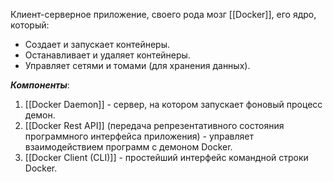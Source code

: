 Клиент-серверное приложение, своего рода мозг [[Docker]], его ядро, который:
- Создает и запускает контейнеры.
- Останавливает и удаляет контейнеры.
- Управляет сетями и томами (для хранения данных).

***Компоненты***:
1. [[Docker Daemon]] - сервер, на котором запускает фоновый процесс демон.
2. [[Docker Rest API]] (передача репрезентативного состояния программного интерфейса приложения) - управляет взаимодействием программ с демоном Docker.
3. [[Docker Client (CLI)]] - простейший интерфейс командной строки Docker.